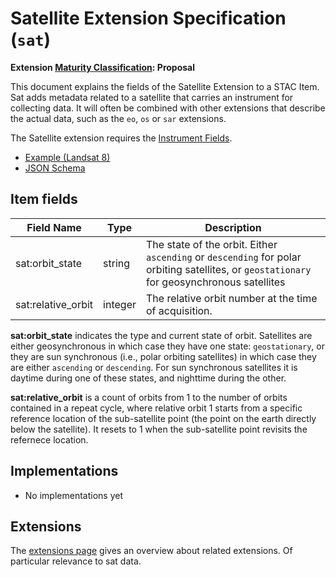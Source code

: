 # Satellite Extension Specification (`sat`)

**Extension [Maturity Classification](../README.md#extension-maturity): Proposal**

This document explains the fields of the Satellite Extension to a STAC Item. Sat adds metadata related to a satellite that carries an instrument for collecting data. It will often be combined with other extensions that describe the actual data, such as the `eo`, `os` or `sar` extensions.

The Satellite extension requires the [Instrument Fields](../../item-spec/common-metadata.md#instrument).

- [Example (Landsat 8)](examples/example-landsat8.json)
- [JSON Schema](json-schema/schema.json)

## Item fields

| Field Name       | Type                     | Description |
| ---------------- | ------------------------ | ----------- |
| sat:orbit_state        | string        | The state of the orbit. Either `ascending` or `descending` for polar orbiting satellites, or `geostationary` for geosynchronous satellites |
| sat:relative_orbit     | integer       | The relative orbit number at the time of acquisition. |

**sat:orbit_state** indicates the type and current state of orbit. Satellites are either geosynchronous in which case they have one state: `geostationary`, or they are sun synchronous (i.e., polar orbiting satellites) in which case they are either `ascending` or `descending`. For sun synchronous satellites it is daytime during one of these states, and nighttime during the other.

**sat:relative_orbit** is a count of orbits from 1 to the number of orbits contained in a repeat cycle, where relative orbit 1 starts from a specific reference location of the sub-satellite point (the point on the earth directly below the satellite). It resets to 1 when the sub-satellite point revisits the refernece location.

## Implementations

- No implementations yet

## Extensions

The [extensions page](../README.md) gives an overview about related extensions. Of particular relevance to sat data.